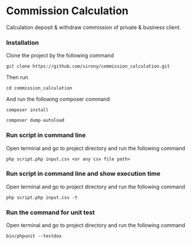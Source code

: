# Commission Calculation
Calculation deposit &amp; withdraw commission of private &amp; business client.

### Installation 
Clone the project by the following command
```
git clone https://github.com/sirony/commission_calculation.git
```
Then run 

```cd commission_calculation```

And run the following composer command

```
composer install
```

```
composer dump-autoload
```
### Run script in command line
Open terminal and go to project directory and run the following command

```php script.php input.csv <or any csv file path>```
### Run script in command line and show execution time
Open terminal and go to project directory and run the following command
```
php script.php input.csv -t
```

### Run the command for unit test
Open terminal and go to project directory and run the following command
```
bin/phpunit --testdox
```
